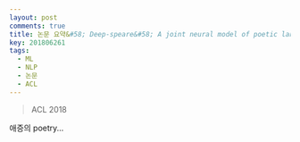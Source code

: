```yaml
---
layout: post
comments: true
title: 논문 요약&#58; Deep-speare&#58; A joint neural model of poetic language, meter and rhyme
key: 201806261
tags:
  - ML
  - NLP
  - 논문
  - ACL
---
```


> ACL 2018

애증의 poetry...

<!--more-->
